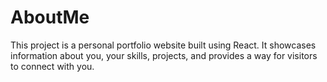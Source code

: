 # AboutMe
This project is a personal portfolio website built using React. It showcases information about you, your skills, projects, and provides a way for visitors to connect with you.
